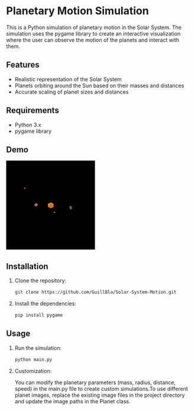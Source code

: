 # Planetary Motion Simulation

This is a Python simulation of planetary motion in the Solar System. The simulation uses the pygame library to create an interactive visualization where the user can observe the motion of the planets and interact with them.

## Features

- Realistic representation of the Solar System
- Planets orbiting around the Sun based on their masses and distances
- Accurate scaling of planet sizes and distances

## Requirements

- Python 3.x
- pygame library

## Demo

![Demo](demo.gif)

## Installation

1. Clone the repository:

   ```bash
   git clone https://github.com/GuillBla/Solar-System-Motion.git
    ```
2. Install the dependencies:
    ```bash
    pip install pygame
    ```

## Usage

1. Run the simulation:

    ```bash
    python main.py
    ```
2. Customization:

    You can modify the planetary parameters (mass, radius, distance, speed) in the main.py file to create custom simulations.To use different planet images, replace the existing image files in the project directory and update the image paths in the Planet class.

